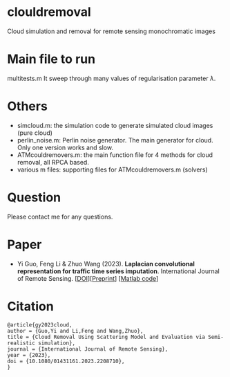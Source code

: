# clouldremoval
Cloud simulation and removal for remote sensing monochromatic images 

# Main file to run
multitests.m
It sweep through many values of regularisation parameter $\lambda$. 

# Others
- simcloud.m: the simulation code to generate simulated cloud images (pure cloud)
- perlin_noise.m: Perlin noise generator. The main generator for cloud. Only one version works and slow. 
- ATMcouldremovers.m: the main function file for 4 methods for cloud removal, all RPCA based. 
- various m files: supporting files for ATMcouldremovers.m (solvers)

# Question
Please contact me for any questions. 

# Paper
- Yi Guo, Feng Li & Zhuo Wang (2023). **Laplacian convolutional representation for traffic time series imputation**. International Journal of Remote Sensing. [[DOI](https://doi.org/10.1080/01431161.2023.2208710)][[Preprint](https://arxiv.org/abs/2210.01981)] [[Matlab code](https://github.com/yguo-wsu/clouldremoval)]

# Citation
```
@article{gy2023cloud,
author = {Guo,Yi and Li,Feng and Wang,Zhuo},
title = {Cloud Removal Using Scattering Model and Evaluation via Semi-realistic simulation},
journal = {International Journal of Remote Sensing},
year = {2023},
doi = {10.1080/01431161.2023.2208710},
}
```
